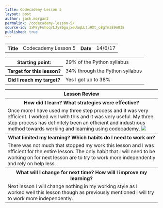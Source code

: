 ```yaml
---
title: Codecademy Lesson 5
layout: post
author: jack.morgan2
permalink: /codecademy-lesson-5/
source-id: 1xM7yFuhoq7LJy86gujxeUaqLLtu9Xt_oBgTmzE9m8I8
published: true
---
```

<table>
  <tr>
    <th class="red">Title</th>
    <td>Codecademy Lesson 5</td>
    <th class="red">Date</th>
    <td>14/6/17</td>
  </tr>
</table>


<table>
  <tr>
    <th class="red">Starting point:</th>
    <td>29% of the Python syllabus </td>
  </tr>
  <tr>
    <th class="red">Target for this lesson?</th>
    <td>34% through the Python syllabus</td>
  </tr>
  <tr>
    <th class="red">Did I reach my target? 
</th>
    <td>Yes I got up to 38%</td>
  </tr>
</table>


<table>
  <tr>
    <th class="red">Lesson Review</th>
  </tr>
  <tr>
    <th class="red">How did I learn? What strategies were effective? </th>
  </tr>
  <tr>
    <td>Once more I have used my three step process and it was very efficient. I worked well with this and it was very useful. My three step process has definitely been an efficient and industrious method towards working and learning using codecademy.
    <img src="https://github.com/jackm245/jackm245.github.io/blob/master/images/100%20exercises.png?raw=true">
</td>
  </tr>
  <tr>
    <th>What limited my learning? Which habits do I need to work on? </th>
  </tr>
  <tr>
    <td>There was not much that stopped my work this lesson and I was efficient for the entire lesson. The only habit that I will need to be working on for next lesson are to try to work more independently and rely on help less.</td>
  </tr>
  <tr>
    <th class="red">What will I change for next time? How will I improve my learning?</th>
  </tr>
  <tr>
    <td>Next lesson I will change nothing in my working style as I worked well this lesson though as previously mentioned I will try to work  more independently.</td>
  </tr>
</table>


